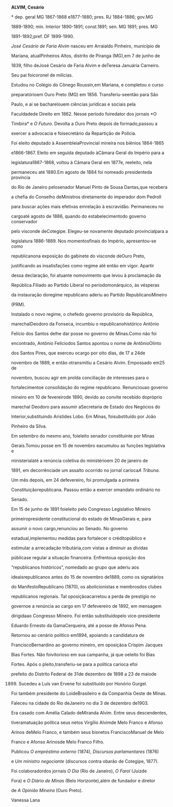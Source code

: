 **ALVIM, Cesário**



\* dep. geral MG 1867-1868 e1877-1880; pres. RJ 1884-1886; gov.MG

1889-1890; min. Interior 1890-1891; const.1891; sen. MG 1891; pres. MG

1891-1892;pref. DF 1899-1990.



*José Cesário de Faria Alvim* nasceu em Arraialdo Pinheiro, município de

Mariana, atualPinheiros Altos, distrito de Piranga (MG),em 7 de junho de

1839, filho deJosé Cesário de Faria Alvim e deTeresa Januária Carneiro.

Seu pai foicoronel de milícias.



Estudou no Colégio do Cônego Roussin,em Mariana, e completou o curso

preparatórioem Ouro Preto (MG) em 1856. Transferiu-seentão para São

Paulo, e aí se bacharelouem ciências jurídicas e sociais pela

Faculdadede Direito em 1862. Nesse período foiredator dos jornais *O

Timbira* e *O Futuro*. Devolta a Ouro Preto depois de formado,passou a

exercer a advocacia e foisecretário da Repartição de Polícia.



Foi eleito deputado à AssembleiaProvincial mineira nos biênios 1864-1865

e1866-1867. Eleito em seguida deputado àCâmara Geral do Império para a

legislatura1867-1868, voltou à Câmara Geral em 1877e, reeleito, nela

permaneceu até 1880.Em agosto de 1884 foi nomeado presidenteda província

do Rio de Janeiro pelosenador Manuel Pinto de Sousa Dantas,que recebera

a chefia do Conselho deMinistros diretamente do imperador dom PedroII

para buscar ações mais efetivas emrelação à escravidão. Permaneceu no

cargoaté agosto de 1886, quando do estabelecimentodo governo conservador

pelo visconde deCotegipe. Elegeu-se novamente deputado provincialpara a

legislatura 1886-1889. Nos momentosfinais do Império, apresentou-se como

republicanona exposição do gabinete do visconde deOuro Preto,

justificando as insatisfações como regime até então em vigor. Apartir

dessa declaração, foi atuante nomovimento que levou à proclamação da

República.Filiado ao Partido Liberal no períodomonárquico, às vésperas

da instauração doregime republicano aderiu ao Partido RepublicanoMineiro

(PRM).



Instalado o novo regime, o chefedo governo provisório da República,

marechalDeodoro da Fonseca, incumbiu o republicanohistórico Antônio

Felício dos Santos delhe dar posse no governo de Minas.Como não foi

encontrado, Antônio Felíciodos Santos apontou o nome de AntônioOlinto

dos Santos Pires, que exerceu ocargo por oito dias, de 17 a 24de

novembro de 1889, e então otransmitiu a Cesário Alvim. Empossado em25 de

novembro, buscou agir em prolda conciliação de interesses para o

fortalecimentoe consolidação do regime republicano. Renunciouao governo

mineiro em 10 de fevereirode 1890, devido ao convite recebido dopróprio

marechal Deodoro para assumir aSecretaria de Estado dos Negócios do

Interior,substituindo Aristides Lobo. Em Minas, foisubstituído por João

Pinheiro da Silva.



Em setembro do mesmo ano, foieleito senador constituinte por Minas

Gerais.Tomou posse em 15 de novembro eacumulou as funções legislativa e

ministerialaté a renúncia coletiva do ministérioem 20 de janeiro de

1891, em decorrênciade um assalto ocorrido no jornal carioca*A Tribuna*.

Um mês depois, em 24 defevereiro, foi promulgada a primeira

Constituiçãorepublicana. Passou então a exercer omandato ordinário no

Senado.



Em 15 de junho de 1891 foieleito pelo Congresso Legislativo Mineiro

primeiropresidente constitucional do estado de MinasGerais e, para

assumir o novo cargo,renunciou ao Senado. No governo

estadual,implementou medidas para fortalecer o créditopúblico e

estimular a arrecadação tributária,com vistas a diminuir as dívidas

públicase regular a situação financeira. Enfrentoua oposição dos

“republicanos históricos”, nomedado ao grupo que aderiu aos

ideaisrepublicanos antes do 15 de novembro de1889, como os signatários

do ManifestoRepublicano (1870), os abolicionistas e membrosdos clubes

republicanos regionais. Tal oposiçãoacarretou a perda de prestígio no

governoe a renúncia ao cargo em 17 defevereiro de 1892, em mensagem

dirigidaao Congresso Mineiro. Foi então substituídopelo vice-presidente

Eduardo Ernesto da GamaCerqueira, até a posse de Afonso Pena.



Retornou ao cenário político em1894, apoiando a candidatura de

FranciscoBernardino ao governo mineiro, em oposiçãoa Crispim Jacques

Bias Fortes. Não foivitorioso em sua campanha, já que oeleito foi Bias

Fortes. Após o pleito,transferiu-se para a política carioca efoi

prefeito do Distrito Federal de 31de dezembro de 1898 a 23 de maiode

1899. Sucedeu a Luís van Ervene foi substituído por Honório Gurgel.



Foi também presidente do LoideBrasileiro e da Companhia Oeste de Minas.



Faleceu na cidade do Rio deJaneiro no dia 3 de dezembro de1903.



Era casado com Amélia Calado deMiranda Alvim. Entre seus descendentes,

tiveramatuação política seus netos Virgílio Alvimde Melo Franco e Afonso

Arinos deMelo Franco, e também seus bisnetos FranciscoManuel de Melo

Franco e Afonso Arinosde Melo Franco Filho.



Publicou *O empréstimo externo* (1874), *Discursos parlamentares* (1876)

e *Um ministro negociante* (discursos contra obarão de Cotegipe, 1877).

Foi colaboradordos jornais *O Dia* (Rio de Janeiro), *O Farol* (Juizde

Fora) e *O Diário de Minas* (Belo Horizonte),além de fundador e diretor

de *A Opinião Mineira* (Ouro Preto).



Vanessa Lana



